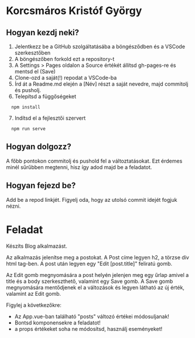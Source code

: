 # Korcsmáros Kristóf György

## Hogyan kezdj neki?

1. Jelentkezz be a GitHub szolgáltatásába a böngésződben és a VSCode szerkesztőben
2. A böngészőben forkold ezt a repository-t
3. A Settings > Pages oldalon a Source értékét állítsd gh-pages-re és mentsd el (Save)
4. Clone-ozd a saját(!) repodat a VSCode-ba
5. Írd át a Readme.md elején a [Név] részt a saját nevedre, majd commitolj és pusholj.
6. Telepítsd a függőségeket
```
  npm install
```
7. Indítsd el a fejlesztői szervert
```
  npm run serve
```

## Hogyan dolgozz?

A főbb pontokon commitolj és pushold fel a változtatásokat. Ezt érdemes minél sűrűbben megtenni, hisz így adod majd be a feladatot.

## Hogyan fejezd be?

Add be a repod linkjét. Figyelj oda, hogy az utolsó commit idejét fogjuk nézni.

# Feladat
Készíts Blog alkalmazást.

Az alkalmazás jelenítse meg a postokat. A Post címe legyen h2, a törzse div html tag-ben. A post után legyen egy "Edit [post.title]" feliratú gomb.

Az Edit gomb megnyomására a post helyén jelenjen meg egy űrlap amivel a title és a body szerkeszthető, valamint egy Save gomb. A Save gomb megnyomására mentődjenek el a változások és legyen látható az új érték, valamint az Edit gomb.

Figylej a következőkre:

* Az App.vue-ban található "posts" változó értékei módosuljanak!
* Bontsd komponensekre a feladatot!
* a props értékeket soha ne módosítsd, használj eseményeket!